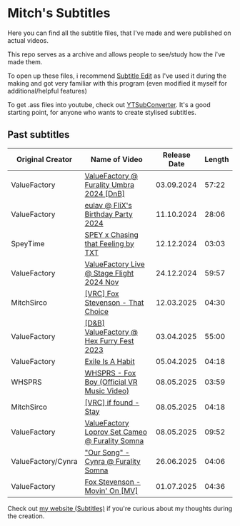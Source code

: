 # Mitch's Subtitles

Here you can find all the subtitle files, that I've made and were published on actual videos.

This repo serves as a archive and allows people to see/study how the i've made them.

To open up these files, i recommend [Subtitle Edit](https://github.com/SubtitleEdit/subtitleedit/) as I've used it during the making and got very familiar with this program (even modified it myself for additional/helpful features)

To get .ass files into youtube, check out [YTSubConverter](https://github.com/arcusmaximus/YTSubConverter). It's a good starting point, for anyone who wants to create stylised subtitles.

## Past subtitles

| Original Creator  | Name of Video  | Release Date | Length |
|--|--|--|--|
| ValueFactory | [ValueFactory @ Furality Umbra 2024 [DnB]](https://www.youtube.com/watch?v=YHAv69l-8Tg) | 03.09.2024 | 57:22 |
| ValueFactory | [eulav @ FliX's Birthday Party 2024](https://www.youtube.com/watch?v=VwPr-u_3rqQ) | 11.10.2024 | 28:06 |
| SpeyTime  | [SPEY x Chasing that Feeling by TXT](https://www.youtube.com/watch?v=z6uFoDok0aE) | 12.12.2024 | 03:03 |
| ValueFactory | [ValueFactory Live @ Stage Flight 2024 Nov](https://www.youtube.com/watch?v=GC5rEZr03NY) | 24.12.2024 | 59:57 |
| MitchSirco | [[VRC] Fox Stevenson - That Choice](https://www.youtube.com/watch?v=qTicXPewU-8) | 12.03.2025 | 04:30 |
| ValueFactory | [[D&B] ValueFactory @ Hex Furry Fest 2023](https://www.youtube.com/watch?v=fK-eoThm3io) | 03.04.2025 | 55:00 |
| ValueFactory | [Exile Is A Habit](https://www.youtube.com/watch?v=WE7Sz7lTIII) | 05.04.2025 | 04:18 |
| WHSPRS | [WHSPRS - Fox Boy (Official VR Music Video)](https://www.youtube.com/watch?v=2tHqjciPEX8) | 08.05.2025 | 03:59 |
| MitchSirco | [[VRC] if found - Stay](https://www.youtube.com/watch?v=5kPf0b10MB8) | 08.05.2025 | 04:18 |
| ValueFactory | [ValueFactory Loprov Set Cameo @ Furality Somna](https://www.youtube.com/watch?v=l5OfLiobecU) | 08.05.2025 | 09:52 |
| ValueFactory/Cynra | ["Our Song" - Cynra @ Furality Somna](https://www.youtube.com/watch?v=S-fEeoLVL2o) | 26.06.2025 | 04:06 |
| ValueFactory | [Fox Stevenson - Movin' On [MV]](https://www.youtube.com/watch?v=IKW-wcGOjSs) | 01.07.2025 | 04:36 |

Check out [my website (Subtitles)](https://mitchsirco.ch/subtitles) if you're curious about my thoughts during the creation.
